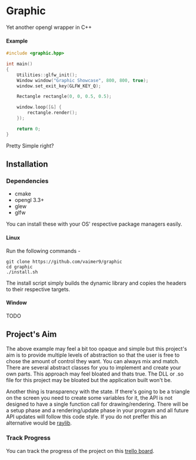 # Graphic
Yet another opengl wrapper in C++

#### Example
```c++
#include <graphic.hpp>

int main()
{
    Utilities::glfw_init();
    Window window("Graphic Showcase", 800, 800, true);
    window.set_exit_key(GLFW_KEY_Q);

    Rectangle rectangle(0, 0, 0.5, 0.5);

    window.loop([&] {
        rectangle.render();
    });

    return 0;
}
```
Pretty Simple right?

## Installation

### Dependencies

- cmake
- opengl 3.3+
- glew
- glfw

You can install these with your OS' respective package managers easily.

#### Linux
Run the following commands -
```
git clone https://github.com/vaimer9/graphic
cd graphic
./install.sh
```
The install script simply builds the dynamic library and copies the headers to their respective
targets.
#### Window
TODO

## Project's Aim
The above example may feel a bit too opaque and simple but this project's aim is to provide multiple levels of abstraction so that the user is free to chose the amount of control they want. You can always mix and match. There are several abstract classes for you to implement and create your own parts. This approach may feel bloated and thats true. The DLL or .so file for this project may be bloated but the application built won't be.

Another thing is transparency with the state. If there's going to be a triangle on the screen you need to create some variables for it, the API is not designed to have a single function call for drawing/rendering. There will be a setup phase and a rendering/update phase in your program and all future API updates will follow this code style. If you do not preffer this an alternative would be [raylib](https://github.com/raysan5/raylib).

### Track Progress
You can track the progress of the project on this [trello board](https://trello.com/b/dqzaBc15/graphic#). 
